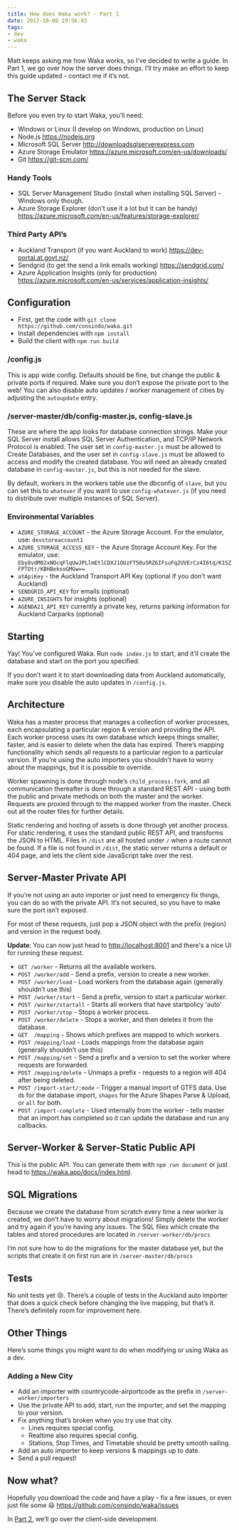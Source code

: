 ```yaml
---
title: How does Waka work? - Part 1
date: 2017-10-08 19:56:43
tags:
- dev
- waka
---
```


Matt keeps asking me how Waka works, so I’ve decided to write a guide. In Part 1, we go over how the server does things. I’ll try make an effort to keep this guide updated - contact me if it’s not. 

## The Server Stack
Before you even try to start Waka, you’ll need:
- Windows or Linux (I develop on Windows, production on Linux)
- Node.js https://nodejs.org
- Microsoft SQL Server http://downloadsqlserverexpress.com
- Azure Storage Emulator https://azure.microsoft.com/en-us/downloads/
- Git https://git-scm.com/

### Handy Tools
- SQL Server Management Studio (install when installing SQL Server) - Windows only though.
- Azure Storage Explorer (don’t use it a lot but it can be handy) https://azure.microsoft.com/en-us/features/storage-explorer/

### Third Party API’s
- Auckland Transport (if you want Auckland to work) https://dev-portal.at.govt.nz/
- Sendgrid (to get the send a link emails working) https://sendgrid.com/
- Azure Application Insights (only for production) https://azure.microsoft.com/en-us/services/application-insights/

## Configuration
- First, get the code with `git clone https://github.com/consindo/waka.git`
- Install dependencies with `npm install`  
- Build the client with  `npm run build` 

### /config.js
This is app wide config. Defaults should be fine, but change the public & private ports if required. Make sure you don’t expose the private port to the web! You can also disable auto updates / worker management of cities by adjusting the `autoupdate` entry.

### /server-master/db/config-master.js, config-slave.js
These are where the app looks for database connection strings. Make your SQL Server install allows SQL Server Authentication, and TCP/IP Network Protocol is enabled. The user set in `config-master.js` must be allowed to Create Databases, and the user set in `config-slave.js` must be allowed to access and modify the created database. You will need an already created database in `config-master.js`, but this is not needed for the slave.

By default, workers in the workers table use the dbconfig of `slave`, but you can set this to `whatever` if you want to use `config-whatever.js` (if you need to distribute over multiple instances of SQL Server).

### Environmental Variables

- `AZURE_STORAGE_ACCOUNT` - the Azure Storage Account. For the emulator, use: `devstoreaccount1`
- `AZURE_STORAGE_ACCESS_KEY` - the Azure Storage Account Key. For the emulator, use:
  `Eby8vdM02xNOcqFlqUwJPLlmEtlCDXJ1OUzFT50uSRZ6IFsuFq2UVErCz4I6tq/K1SZFPTOtr/KBHBeksoGMGw==`
- `atApiKey` - the Auckland Transport API Key (optional if you don’t want Auckland)
- `SENDGRID_API_KEY` for emails (optional)
- `AZURE_INSIGHTS` for insights (optional)
- `AGENDA21_API_KEY` currently a private key, returns parking information for Auckland Carparks (optional)

## Starting

Yay! You’ve configured Waka. Run `node index.js` to start, and it’ll create the database and start on the port you specified.

If you don’t want it to start downloading data from Auckland automatically, make sure you disable the auto updates in `/config.js`.

## Architecture

Waka has a master process that manages a collection of worker processes, each encapsulating a particular region & version and providing the API. Each worker process uses its own database which keeps things smaller, faster, and is easier to delete when the data has expired. There’s mapping functionality which sends all requests to a particular region to a particular version. If you’re using the auto importers you shouldn’t have to worry about the mappings, but it is possible to override. 

Worker spawning is done through node’s `child_process.fork`, and all communication thereafter is done through a standard REST API - using both the public and private methods on both the master and the worker. Requests are proxied through to the mapped worker from the master. Check out all the router files for further details. 

Static rendering and hosting of assets is done through yet another process. For static rendering, it uses the standard public REST API, and transforms the JSON to HTML. Files in `/dist` are all hosted under `/` when a route cannot be found. If a file is not found in `/dist`, the static server returns a default or 404 page, and lets the client side JavaScript take over the rest.

## Server-Master Private API

If you’re not using an auto importer or just need to emergency fix things, you can do so with the private API. It’s not secured, so you have to make sure the port isn’t exposed.

For most of these requests, just pop a JSON object with the prefix (region) and version in the request body. 

**Update**: You can now just head to <http://localhost:8001> and there's a nice UI for running these request.

- `GET /worker` - Returns all the available workers.
- `POST /worker/add` - Send a prefix, version to create a new worker.
- `POST /worker/load` - Load workers from the database again (generally shouldn’t use this)
- `POST /worker/start` - Send a prefix, version to start a particular worker.
- `POST /worker/startall` - Starts all workers that have startpolicy ‘auto’
- `POST /worker/stop` - Stops a worker process.
- `POST /worker/delete` - Stops a worker, and then deletes it from the database.
- `GET  /mapping` - Shows which prefixes are mapped to which workers.
- `POST /mapping/load` - Loads mappings from the database again (generally shouldn’t use this)
- `POST /mapping/set` - Send a prefix and a version to set the worker where requests are forwarded.
- `POST /mapping/delete` - Unmaps a prefix - requests to a region will 404 after being deleted.
- `POST /import-start/:mode` - Trigger a manual import of GTFS data. Use `db` for the database import, `shapes` for the Azure Shapes Parse & Upload, or `all` for both.
- `POST /import-complete` - Used internally from the worker - tells master that an import has completed so it can update the database and run any callbacks.

## Server-Worker & Server-Static Public API
This is the public API. You can generate them with `npm run document` or just head to <https://waka.app/docs/index.html>.

## SQL Migrations
Because we create the database from scratch every time a new worker is created, we don’t have to worry about migrations! Simply delete the worker and try again if you’re having any issues. The SQL files which create the tables and stored procedures are located in `/server-worker/db/procs`

I’m not sure how to do the migrations for the master database yet, but the scripts that create it on first run are in `/server-master/db/procs`

## Tests
No unit tests yet 😢. There’s a couple of tests in the Auckland auto importer that does a quick check before changing the live mapping, but that’s it. There’s definitely room for improvement here.

## Other Things
Here’s some things you might want to do when modifying or using Waka as a dev.

### Adding a New City
- Add an importer with countrycode-airportcode as the prefix in `/server-worker/importers`
- Use the private API to add, start, run the importer, and set the mapping to your version.
- Fix anything that’s broken when you try use that city.
  - Lines requires special config.
  - Realtime also requires special config.
  - Stations, Stop Times, and Timetable should be pretty smooth sailing.
- Add an auto importer to keep versions & mappings up to date.
- Send a pull request!

## Now what?
Hopefully you download the code and have a play - fix a few issues, or even just file some 😃 https://github.com/consindo/waka/issues

In [Part 2](/2018/02/25/transit-part2/), we’ll go over the client-side development.

